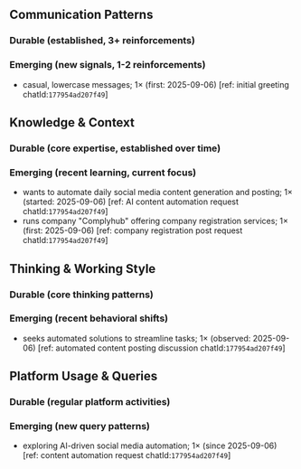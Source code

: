 ## Communication Patterns
### Durable (established, 3+ reinforcements)

### Emerging (new signals, 1-2 reinforcements)
- casual, lowercase messages; 1× (first: 2025-09-06) [ref: initial greeting chatId:`177954ad207f49`]

## Knowledge & Context
### Durable (core expertise, established over time)

### Emerging (recent learning, current focus)
- wants to automate daily social media content generation and posting; 1× (started: 2025-09-06) [ref: AI content automation request chatId:`177954ad207f49`]
- runs company "Complyhub" offering company registration services; 1× (first: 2025-09-06) [ref: company registration post request chatId:`177954ad207f49`]

## Thinking & Working Style
### Durable (core thinking patterns)

### Emerging (recent behavioral shifts)
- seeks automated solutions to streamline tasks; 1× (observed: 2025-09-06) [ref: automated content posting discussion chatId:`177954ad207f49`]

## Platform Usage & Queries
### Durable (regular platform activities)

### Emerging (new query patterns)
- exploring AI-driven social media automation; 1× (since 2025-09-06) [ref: content automation request chatId:`177954ad207f49`]